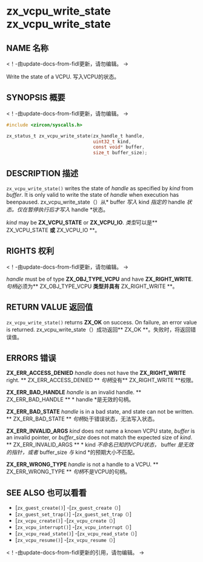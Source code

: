  
# zx_vcpu_write_state  zx_vcpu_write_state 

 
## NAME  名称 

<!-- Updated by update-docs-from-fidl, do not edit. -->  <！-由update-docs-from-fidl更新，请勿编辑。 ->

Write the state of a VCPU.  写入VCPU的状态。

 
## SYNOPSIS  概要 

<!-- Updated by update-docs-from-fidl, do not edit. -->  <！-由update-docs-from-fidl更新，请勿编辑。 ->

```c
#include <zircon/syscalls.h>

zx_status_t zx_vcpu_write_state(zx_handle_t handle,
                                uint32_t kind,
                                const void* buffer,
                                size_t buffer_size);
```
 

 
## DESCRIPTION  描述 

`zx_vcpu_write_state()` writes the state of *handle* as specified by *kind* from *buffer*. It is only valid to write the state of *handle* when execution has beenpaused. zx_vcpu_write_state（）从* buffer *写入* kind *指定的* handle *状态。仅在暂停执行后才写入* handle *状态。

*kind* may be **ZX_VCPU_STATE** or **ZX_VCPU_IO**.  *类型*可以是** ZX_VCPU_STATE **或** ZX_VCPU_IO **。

 
## RIGHTS  权利 

<!-- Updated by update-docs-from-fidl, do not edit. -->  <！-由update-docs-from-fidl更新，请勿编辑。 ->

*handle* must be of type **ZX_OBJ_TYPE_VCPU** and have **ZX_RIGHT_WRITE**.  *句柄*必须为** ZX_OBJ_TYPE_VCPU **类型并具有** ZX_RIGHT_WRITE **。

 
## RETURN VALUE  返回值 

`zx_vcpu_write_state()` returns **ZX_OK** on success. On failure, an error value is returned. zx_vcpu_write_state（）成功返回** ZX_OK **。失败时，将返回错误值。

 
## ERRORS  错误 

**ZX_ERR_ACCESS_DENIED** *handle* does not have the **ZX_RIGHT_WRITE** right.  ** ZX_ERR_ACCESS_DENIED ** *句柄*没有** ZX_RIGHT_WRITE **权限。

**ZX_ERR_BAD_HANDLE** *handle* is an invalid handle.  ** ZX_ERR_BAD_HANDLE ** * handle *是无效的句柄。

**ZX_ERR_BAD_STATE** *handle* is in a bad state, and state can not be written.  ** ZX_ERR_BAD_STATE ** *句柄*处于错误状态，无法写入状态。

**ZX_ERR_INVALID_ARGS** *kind* does not name a known VCPU state, *buffer* is an invalid pointer, or *buffer_size* does not match the expected size of *kind*. ** ZX_ERR_INVALID_ARGS ** * kind *不命名已知的VCPU状态，* buffer *是无效的指针，或者* buffer_size *与* kind *的预期大小不匹配。

**ZX_ERR_WRONG_TYPE** *handle* is not a handle to a VCPU.  ** ZX_ERR_WRONG_TYPE ** *句柄*不是VCPU的句柄。

 
## SEE ALSO  也可以看看 

 
 - [`zx_guest_create()`]  -[`zx_guest_create（）`]
 - [`zx_guest_set_trap()`]  -[`zx_guest_set_trap（）`]
 - [`zx_vcpu_create()`]  -[`zx_vcpu_create（）`]
 - [`zx_vcpu_interrupt()`]  -[`zx_vcpu_interrupt（）`]
 - [`zx_vcpu_read_state()`]  -[`zx_vcpu_read_state（）`]
 - [`zx_vcpu_resume()`]  -[`zx_vcpu_resume（）`]

<!-- References updated by update-docs-from-fidl, do not edit. -->  <！-由update-docs-from-fidl更新的引用，请勿编辑。 ->

